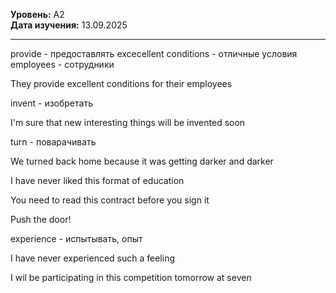 **Уровень:** A2  
**Дата изучения:** 13.09.2025  

---
 provide - предоставлять
 excecellent conditions - отличные условия
employees - сотрудники


They provide excellent conditions for their employees

invent - изобретать

I'm sure that new interesting things will be invented soon

turn - поварачивать

We turned back home because it was getting darker and darker


I have never liked this format of education

You need to read this contract before you sign it

Push the door!

experience - испытывать, опыт

I have never experienced such a feeling

I wil be participating in this competition tomorrow at seven 


 

